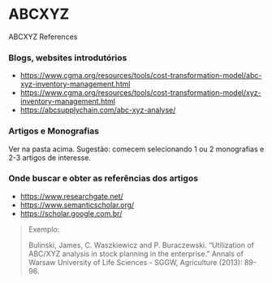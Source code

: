 # ABCXYZ

ABCXYZ References

### Blogs, websites introdutórios

* https://www.cgma.org/resources/tools/cost-transformation-model/abc-xyz-inventory-management.html
* https://www.cgma.org/resources/tools/cost-transformation-model/xyz-inventory-management.html
* https://abcsupplychain.com/abc-xyz-analyse/

### Artigos e Monografias

Ver na pasta acima. Sugestão: comecem selecionando 1 ou 2 monografias e 2-3 artigos de interesse.

### Onde buscar e obter as referências dos artigos

* https://www.researchgate.net/
* https://www.semanticscholar.org/
* https://scholar.google.com.br/

> Exemplo:
> 
> Bulinski, James, C. Waszkiewicz and P. Buraczewski. “Utilization of ABC/XYZ analysis in stock planning in the enterprise.” Annals of Warsaw University of Life Sciences - SGGW, Agriculture (2013): 89-96.

